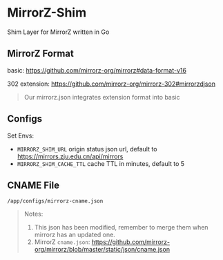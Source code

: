 # MirrorZ-Shim
 Shim Layer for MirrorZ written in Go

## MirrorZ Format

basic: https://github.com/mirrorz-org/mirrorz#data-format-v16

302 extension: https://github.com/mirrorz-org/mirrorz-302#mirrorzdjson

> Our mirrorz.json integrates extension format into basic

## Configs
 Set Envs:
 - `MIRRORZ_SHIM_URL` origin status json url, default to https://mirrors.zju.edu.cn/api/mirrors
 - `MIRRORZ_SHIM_CACHE_TTL` cache TTL in minutes, default to 5

## CNAME File
`/app/configs/mirrorz-cname.json`

> Notes:
> 1. This json has been modified, remember to merge them when mirrorz has an updated one.
> 2. MirrorZ `cname.json`: https://github.com/mirrorz-org/mirrorz/blob/master/static/json/cname.json